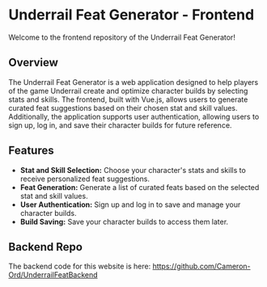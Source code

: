 # Underrail Feat Generator - Frontend

Welcome to the frontend repository of the Underrail Feat Generator!

## Overview

The Underrail Feat Generator is a web application designed to help players of the game Underrail create and optimize character builds by selecting stats and skills. The frontend, built with Vue.js, allows users to generate curated feat suggestions based on their chosen stat and skill values. Additionally, the application supports user authentication, allowing users to sign up, log in, and save their character builds for future reference.

## Features

- **Stat and Skill Selection:** Choose your character's stats and skills to receive personalized feat suggestions.
- **Feat Generation:** Generate a list of curated feats based on the selected stat and skill values.
- **User Authentication:** Sign up and log in to save and manage your character builds.
- **Build Saving:** Save your character builds to access them later.


## Backend Repo 
The backend code for this website is here:
https://github.com/Cameron-Ord/UnderrailFeatBackend
